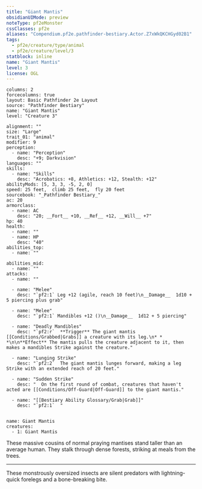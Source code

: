 ```yaml
---
title: "Giant Mantis"
obsidianUIMode: preview
noteType: pf2eMonster
cssClasses: pf2e
aliases: "Compendium.pf2e.pathfinder-bestiary.Actor.Z7xWkQKCHGyd02B1" 
tags:
  - pf2e/creature/type/animal
  - pf2e/creature/level/3
statblock: inline
name: "Giant Mantis"
level: 3
license: OGL
---
```


```statblock
columns: 2
forcecolumns: true
layout: Basic Pathfinder 2e Layout
source: "Pathfinder Bestiary"
name: "Giant Mantis"
level: "Creature 3"

alignment: ""
size: "Large"
trait_01: "animal"
modifier: 9
perception:
  - name: "Perception"
    desc: "+9; Darkvision"
languages: ""
skills:
  - name: "Skills"
    desc: "Acrobatics: +8, Athletics: +12, Stealth: +12"
abilityMods: [5, 3, 3, -5, 2, 0]
speed: 25 feet,  climb 25 feet,  fly 20 feet
sourcebook: "_Pathfinder Bestiary_"
ac: 20
armorclass:
  - name: AC
    desc: "20; __Fort__ +10, __Ref__ +12, __Will__ +7"
hp: 40
health:
  - name: ""
  - name: HP
    desc: "40"
abilities_top:
  - name: ""

abilities_mid:
  - name: ""
attacks:
  - name: ""

  - name: "Melee"
    desc: "`pf2:1` Leg +12 (agile, reach 10 feet)\n__Damage__  1d10 + 5 piercing plus grab"

  - name: "Melee"
    desc: "`pf2:1` Mandibles +12 ()\n__Damage__  1d12 + 5 piercing"

  - name: "Deadly Mandibles"
    desc: "`pf2:r`  **Trigger** The giant mantis [[Conditions/Grabbed|Grabs]] a creature with its leg.\n* * *\n\n**Effect** The mantis pulls the creature adjacent to it, then makes a mandibles Strike against the creature."

  - name: "Lunging Strike"
    desc: "`pf2:2`  The giant mantis lunges forward, making a leg Strike with an extended reach of 20 feet."

  - name: "Sudden Strike"
    desc: "  On the first round of combat, creatures that haven't acted are [[Conditions/Off-Guard|Off-Guard]] to the giant mantis."

  - name: "[[Bestiary Ability Glossary/Grab|Grab]]"
    desc: "`pf2:1`  "
 
```

```encounter-table
name: Giant Mantis
creatures:
  - 1: Giant Mantis
```



These massive cousins of normal praying mantises stand taller than an average human. They stalk through dense forests, striking at meals from the trees.

* * *

These monstrously oversized insects are silent predators with lightning-quick forelegs and a bone-breaking bite.
